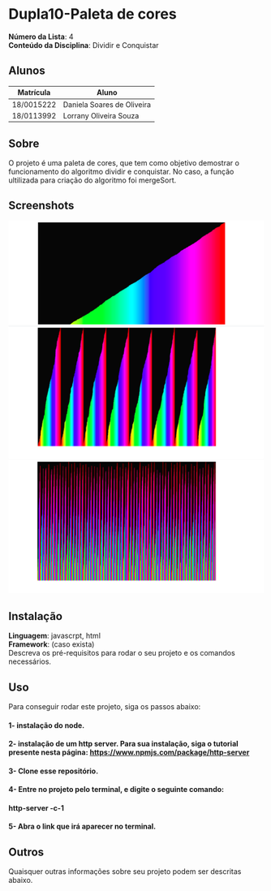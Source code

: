 # Dupla10-Paleta de cores


**Número da Lista**: 4<br>
**Conteúdo da Disciplina**: Dividir e Conquistar<br>

## Alunos
|Matrícula | Aluno |
| -- | -- |
| 18/0015222  |  Daniela Soares de Oliveira |
| 18/0113992  |  Lorrany Oliveira Souza |

## Sobre 
O projeto é uma paleta de cores, que tem como objetivo demostrar o funcionamento do algoritmo dividir e conquistar. No caso, a função ultilizada para criação do algoritmo foi mergeSort.

## Screenshots
![imagem 1](/imagens/imagem1.png)
![imagem 2](/imagens/imagem2.png)
![imagem 3](/imagens/imagem3.png)


## Instalação 
**Linguagem**: javascrpt, html<br>
**Framework**: (caso exista)<br>
Descreva os pré-requisitos para rodar o seu projeto e os comandos necessários.

## Uso 
Para conseguir rodar este projeto, siga os passos abaixo: 
#### 1- instalação do node.
#### 2- instalação de um http server. Para sua instalação, siga o tutorial presente nesta página: <https://www.npmjs.com/package/http-server>
#### 3- Clone esse repositório.
#### 4- Entre no projeto pelo terminal, e digite o seguinte comando: 
#### **http-server -c-1**
#### 5- Abra o link que irá aparecer no terminal.
## Outros 
Quaisquer outras informações sobre seu projeto podem ser descritas abaixo.



